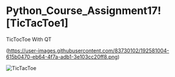 # Python_Course_Assignment17![TicTacToe1]
TicTocToe With QT 


(https://user-images.githubusercontent.com/83730102/192581004-615b0470-eb64-4f7a-adb1-3e103cc20ff8.png)


![TicTacToe](https://user-images.githubusercontent.com/83730102/192581012-0a51f820-54fa-4ef6-a8e8-4d9678410b1b.png)
